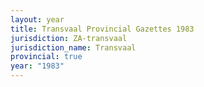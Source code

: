 ```yaml
---
layout: year
title: Transvaal Provincial Gazettes 1983
jurisdiction: ZA-transvaal
jurisdiction_name: Transvaal
provincial: true
year: "1983"
---
```

